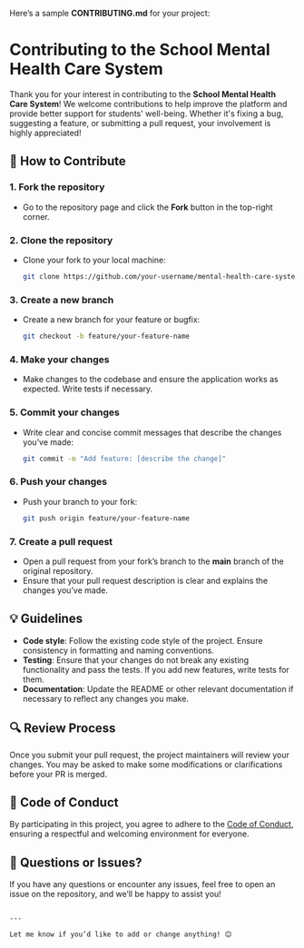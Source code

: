 Here’s a sample **CONTRIBUTING.md** for your project:

# Contributing to the School Mental Health Care System

Thank you for your interest in contributing to the **School Mental Health Care System**! We welcome contributions to help improve the platform and provide better support for students' well-being. Whether it's fixing a bug, suggesting a feature, or submitting a pull request, your involvement is highly appreciated!

## 🤝 How to Contribute

### 1. Fork the repository
- Go to the repository page and click the **Fork** button in the top-right corner.

### 2. Clone the repository
- Clone your fork to your local machine:
  ```sh
  git clone https://github.com/your-username/mental-health-care-system.git
  ```

### 3. Create a new branch
- Create a new branch for your feature or bugfix:
  ```sh
  git checkout -b feature/your-feature-name
  ```

### 4. Make your changes
- Make changes to the codebase and ensure the application works as expected. Write tests if necessary.

### 5. Commit your changes
- Write clear and concise commit messages that describe the changes you’ve made:
  ```sh
  git commit -m "Add feature: [describe the change]"
  ```

### 6. Push your changes
- Push your branch to your fork:
  ```sh
  git push origin feature/your-feature-name
  ```

### 7. Create a pull request
- Open a pull request from your fork’s branch to the **main** branch of the original repository.
- Ensure that your pull request description is clear and explains the changes you’ve made.

## 💡 Guidelines
- **Code style**: Follow the existing code style of the project. Ensure consistency in formatting and naming conventions.
- **Testing**: Ensure that your changes do not break any existing functionality and pass the tests. If you add new features, write tests for them.
- **Documentation**: Update the README or other relevant documentation if necessary to reflect any changes you make.

## 🔍 Review Process
Once you submit your pull request, the project maintainers will review your changes. You may be asked to make some modifications or clarifications before your PR is merged.

## 🚫 Code of Conduct
By participating in this project, you agree to adhere to the [Code of Conduct](./CODE_OF_CONDUCT.md), ensuring a respectful and welcoming environment for everyone.

## 🤔 Questions or Issues?
If you have any questions or encounter any issues, feel free to open an issue on the repository, and we’ll be happy to assist you!
```

---

Let me know if you’d like to add or change anything! 😊
